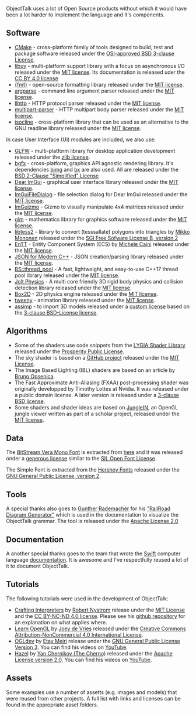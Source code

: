 ObjectTalk uses a lot of Open Source products without which it would have
been a lot harder to implement the language and it's components.

## Software

* [CMake](https://cmake.org) - cross-platform family of tools designed to build, test and package software released under the [OSI-approved BSD 3-clause License](https://gitlab.kitware.com/cmake/cmake/raw/master/Copyright.txt).
* [libuv](https://libuv.org) - multi-platform support library with a focus on asynchronous I/O released under the [MIT license](https://opensource.org/licenses/MIT). Its documentation is released uder the [CC BY 4.0 license](https://creativecommons.org/licenses/by/4.0/)
* [{fmt}](https://github.com/fmtlib/fmt) - open-source formatting library released under the [MIT license](https://opensource.org/licenses/MIT).
* [argparse](https://github.com/p-ranav/argparse) - command line argument parser released under the [MIT license](https://opensource.org/licenses/MIT).
* [llhttp](https://llhttp.org) - HTTP protocol parser released under the [MIT license](https://opensource.org/licenses/MIT).
* [multipart-parser](https://github.com/francoiscolas/multipart-parser) - HTTP multipart body parser released under the [MIT license](https://opensource.org/licenses/MIT).
* [isocline](https://github.com/daanx/isocline) - cross-platform library that can be used as an alternative to the GNU readline library released under the [MIT license](https://opensource.org/licenses/MIT).

In case User Interface (UI) modules are included, we also use:

* [GLFW](https://www.glfw.org) - multi-platform library for desktop application development released under the [zlib license](https://opensource.org/licenses/Zlib).
* [bgfx](https://github.com/bkaradzic/bgfx) - cross-platform, graphics API agnostic rendering library. It's dependencies [bimg](https://github.com/bkaradzic/bimg) and [bx](https://github.com/bkaradzic/bx) are also used. All are released under the [BSD 2-Clause "Simplified" License](https://opensource.org/licenses/BSD-2-Clause)
* [Dear ImGui](https://github.com/ocornut/imgui) - graphical user interface library released under the [MIT license](https://opensource.org/licenses/MIT).
* [ImGuiFileDialog](https://github.com/aiekick/ImGuiFileDialog) - file selection dialog for Dear ImGui released under the [MIT license](https://opensource.org/licenses/MIT).
* [ImGuizmo](https://github.com/CedricGuillemet/ImGuizmo) - Gizmo to visually manipulate 4x4 matrices released under the [MIT license](https://opensource.org/licenses/MIT).
* [glm](https://github.com/g-truc/glm) - mathematics library for graphics software released under the [MIT license](https://opensource.org/licenses/MIT).
* [libtess2](https://github.com/memononen/libtess2) - library to convert (tesssallate) polygons into triangles by [Mikko Mononen](https://github.com/memononen) released under the [SGI Free Sofware License B, version 2](https://directory.fsf.org/wiki/License:SGI-B-2.0)
* [EnTT](https://github.com/skypjack/entt) - Entity Component System (ECS) by [Michele Caini](https://github.com/skypjack) released under the [MIT license](https://opensource.org/licenses/MIT).
* [JSON for Modern C++](https://github.com/nlohmann/json) - JSON creation/parsing library released under the [MIT license](https://opensource.org/licenses/MIT).
* [BS::thread_pool](https://github.com/bshoshany/thread-pool) - A fast, lightweight, and easy-to-use C++17 thread pool library released under the [MIT license](https://opensource.org/licenses/MIT).
* [Jolt Physics](https://github.com/jrouwe/JoltPhysics) - A multi core friendly 3D rigid body physics and collision detection library released under the [MIT license](https://opensource.org/licenses/MIT).
* [Box2D](https://box2d.org) - 2D physics engine released under the [MIT license](https://opensource.org/licenses/MIT).
* [tweeny](https://github.com/mobius3/tweeny) - animation library released under the [MIT license](https://opensource.org/licenses/MIT).
* [assimp](https://github.com/assimp/assimp) - to import 3D models released under a [custom license](https://github.com/assimp/assimp/blob/master/LICENSE) based on the [3-clause BSD-License license](https://opensource.org/licenses/BSD-3-Clause).

## Algorithms

* Some of the shaders use code snippets from the [LYGIA Shader Library](https://github.com/patriciogonzalezvivo/lygia) released under the [Prosperity Public License](https://prosperitylicense.com/versions/3.0.0).
* The sky shader is based on a [GitHub project](https://github.com/shff/opengl_sky) released under the [MIT License](https://opensource.org/licenses/MIT).
* The Image Based Lighting (IBL) shaders are based on an article by [Bruno Opsenica](https://bruop.github.io/ibl/).
* The Fast Approximate Anti-Aliasing (FXAA) post-processing shader was originally developped by Timothy Lottes at Nvidia. It was released under a public domain license. A later version is released under a [3-clause BSD license](https://opensource.org/license/bsd-3-clause).
* Some shaders and shader ideas are based on [JungleIN](https://github.com/BKcore/JungleIN), an OpenGL jungle viewer written as part of a scholar project, released under the [MIT license](https://opensource.org/licenses/MIT).

## Data

The [BitStream Vera Mono Font](https://en.wikipedia.org/wiki/Bitstream_Vera) is extracted from
[here](https://download.gnome.org/sources/ttf-bitstream-vera/1.10/) and it was released onder a
[generous license](https://raw.githubusercontent.com/goossens/ObjectTalk/master/gfx/framework/OtBitstreamVeraMono.lic)
similar to the [SIL Open Font License](https://openfontlicense.org/documents/OFL.txt).

The Simple Font is extracted from the [Hershey Fonts](https://github.com/kamalmostafa/hershey-fonts)
released under the [GNU General Public License, version 2](https://www.gnu.org/licenses/old-licenses/gpl-2.0.en.html).

## Tools

A special thanks also goes to [Gunther Rademacher](https://github.com/GuntherRademacher) for his
["RailRoad Diagram Generator"](https://github.com/GuntherRademacher/rr)
which is used in the documentation to visualize the ObjectTalk grammar. The tool is released under the
[Apache License 2.0](http://www.apache.org/licenses/LICENSE-2.0)

## Documentation

A another special thanks goes to the team that wrote the [Swift](https://swift.org) computer language
[documentation](https://swift.org/documentation/). It is awesome and I've respectfully reused a lot of it to document ObjectTalk.

## Tutorials

The following tutorials were used in the development of ObjectTalk:

* [Crafting Interpreters](http://craftinginterpreters.com) by [Robert Nystrom](http://journal.stuffwithstuff.com) release under the [MIT License](https://opensource.org/licenses/MIT) and the [CC BY-NC-ND 4.0 license](https://creativecommons.org/licenses/by-nc-nd/4.0/).
Please see his [github repository](https://github.com/munificent/craftinginterpreters/blob/master/LICENSE) for an explanation on
what applies where.
* [Learn OpenGL](https://learnopengl.com) by [Joey de Vries](http://joeydevries.com/#home) released under the [Creative Commons Attribution-NonCommercial 4.0 International License](https://creativecommons.org/licenses/by-nc/4.0/legalcode).
* [OGLdev](https://ogldev.org/index.html) by [Etay Meiri](https://ogldev.org/contact.html) release under the [GNU General Public License Version 3](https://www.gnu.org/licenses/gpl-3.0.txt). You can find his videos on [YouTube](https://www.youtube.com/channel/UC7Z1FTCdSln_qFKK95AWplw).
* [Hazel](https://github.com/TheCherno/Hazel) by [Yan Chernikov (The Cherno)](https://www.youtube.com/@TheCherno/about) released under the [Apache License version 2.0](http://www.apache.org/licenses/LICENSE-2.0). You can find his videos on [YouTube](https://www.youtube.com/@TheCherno).

## Assets

Some examples use a number of assetts (e.g. images and models) that were reused from other projects.
A full list with links and licenses can be found in the appropriate asset folders.
